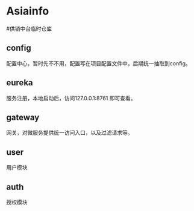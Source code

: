 # Asiainfo
#供销中台临时仓库

## config
配置中心，暂时先不不用，配置写在项目配置文件中，后期统一抽取到config。

## eureka 
服务注册，本地启动后，访问127.0.0.1:8761 即可查看。

## gateway
网关，对微服务提供统一访问入口，以及过滤请求等。

## user
用户模块

## auth
授权模块
